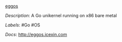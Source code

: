 [eggos](https://github.com/icexin/eggos)

*Description*: A Go unikernel running on x86 bare metal

*Labels*: #Go #OS

*Docs*: http://eggos.icexin.com
